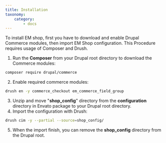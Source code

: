 ```yaml
---
title: Installation
taxonomy:
    category:
        - docs
---
```


To install EM shop, first you have to download and enable Drupal Commerce modules, then import EM Shop configuration. This Procedure requires usage of Composer and Drush.

1. Run the **Composer** from your Drupal root directory to download the Commerce modules:

```sh
composer require drupal/commerce
```

2. Enable required commerce modules:

```sh
drush en -y commerce_checkout em_commerce_field_group
```

3. Unzip and move "**shop_config**" directory from the **configuration** directory in Envato package to your Drupal root directory.
4. Import the configuration with Drush:

```sh
drush cim -y --partial --source=shop_config/
```

5. When the import finish, you can remove the **shop_config** directory from the Drupal root.
